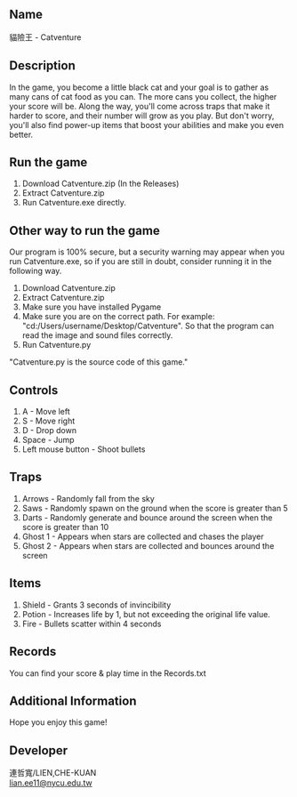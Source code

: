 ## Name

貓險王 - Catventure

## Description 

In the game, you become a little black cat and your goal is to gather as many cans of cat food as you can. The more cans you collect, the higher your score will be. Along the way, you'll come across traps that make it harder to score, and their number will grow as you play. But don't worry, you'll also find power-up items that boost your abilities and make you even better.

## Run the game

1. Download Catventure.zip (In the Releases)
2. Extract Catventure.zip
3. Run Catventure.exe directly.

## Other way to run the game

Our program is 100% secure, but a security warning may appear when you run Catventure.exe, so if you are still in doubt, consider running it in the following way.

1. Download Catventure.zip
2. Extract Catventure.zip
3. Make sure you have installed Pygame
4. Make sure you are on the correct path. For example: "cd:/Users/username/Desktop/Catventure".
   So that the program can read the image and sound files correctly.
5. Run Catventure.py

"Catventure.py is the source code of this game."

## Controls

1. A - Move left
2. S - Move right
3. D - Drop down
4. Space - Jump
5. Left mouse button - Shoot bullets

## Traps

1. Arrows - Randomly fall from the sky
2. Saws - Randomly spawn on the ground when the score is greater than 5
3. Darts - Randomly generate and bounce around the screen when the score is greater than 10
4. Ghost 1 - Appears when stars are collected and chases the player
5. Ghost 2 - Appears when stars are collected and bounces around the screen

## Items

1. Shield - Grants 3 seconds of invincibility
2. Potion - Increases life by 1, but not exceeding the original life value.
3. Fire - Bullets scatter within 4 seconds

## Records

You can find your score & play time in the Records.txt 

## Additional Information

Hope you enjoy this game!

## Developer

連哲寬/LIEN,CHE-KUAN  
lian.ee11@nycu.edu.tw
